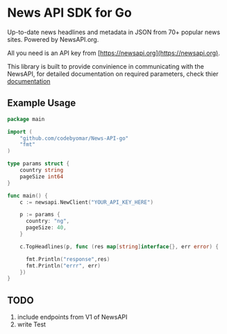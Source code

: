 # News API SDK for Go

Up-to-date news headlines and metadata in JSON from 70+ popular news sites. Powered by NewsAPI.org.

All you need is an API key from [https://newsapi.org](https://newsapi.org).

This library is built to provide convinience in communicating with the NewsAPI, for detailed documentation on
required parameters, check thier [documentation](https://newsapi.org/docs)

## Example Usage
```go
package main

import (
    "github.com/codebyomar/News-API-go"
    "fmt"
)

type params struct {
    country string
    pageSize int64
}

func main() {
    c := newsapi.NewClient("YOUR_API_KEY_HERE")

    p := params {
      country: "ng",
      pageSize: 40,
    }

    c.TopHeadlines(p, func (res map[string]interface{}, err error) {

      fmt.Println("response",res)
      fmt.Println("errr", err)
    })
}
```

## TODO
1. include endpoints from V1 of NewsAPI
2. write Test

